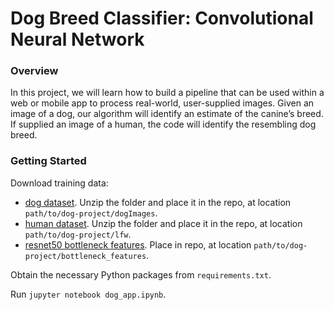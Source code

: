 # Dog Breed Classifier: Convolutional Neural Network

### Overview

In this project, we will learn how to build a pipeline that can be used within a web or mobile app to process real-world, user-supplied images.  Given an image of a dog, our algorithm will identify an estimate of the canine’s breed.  If supplied an image of a human, the code will identify the resembling dog breed.

### Getting Started

Download training data:
* [dog dataset](https://s3-us-west-1.amazonaws.com/udacity-aind/dog-project/dogImages.zip).  Unzip the folder and place it in the repo, at location `path/to/dog-project/dogImages`.
* [human dataset](https://s3-us-west-1.amazonaws.com/udacity-aind/dog-project/lfw.zip).  Unzip the folder and place it in the repo, at location `path/to/dog-project/lfw`.
* [resnet50 bottleneck features](https://s3-us-west-1.amazonaws.com/udacity-aind/dog-project/DogResnet50Data.npz). Place in repo, at location `path/to/dog-project/bottleneck_features`.

Obtain the necessary Python packages from `requirements.txt`.

Run `jupyter notebook dog_app.ipynb`.
